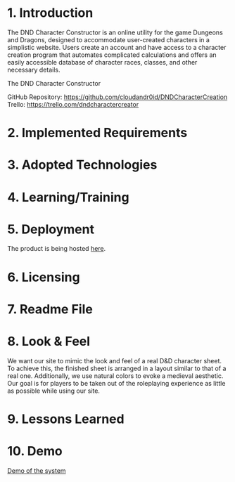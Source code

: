 # 1. Introduction
The DND Character Constructor is an online utility for the game Dungeons and Dragons, designed
to accommodate user-created characters in a simplistic website. Users create an account and
have access to a character creation program that automates complicated calculations and offers
an easily accessible database of character races, classes, and other necessary details.

The DND Character Constructor 

GitHub Repository: https://github.com/cloudandr0id/DNDCharacterCreation
Trello: https://trello.com/dndcharactercreator

# 2. Implemented Requirements


# 3. Adopted Technologies


# 4. Learning/Training


# 5. Deployment
The product is being hosted [here](http://hwsrv-766227.hostwindsdns.com).

# 6. Licensing


# 7. Readme File


# 8. Look & Feel
We want our site to mimic the look and feel of a real D&D character sheet. To achieve this, 
the finished sheet is arranged in a layout similar to that of a real one. Additionally, 
we use natural colors to evoke a medieval aesthetic. Our goal is for players to be taken out 
of the roleplaying experience as little as possible while using our site.

# 9. Lessons Learned


# 10. Demo
[Demo of the system](https://youtu.be/oDRp4A8bOyo)

